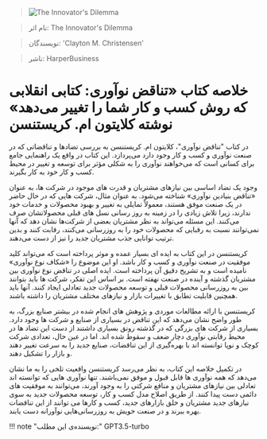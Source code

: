 
> ![The Innovator's Dilemma](http://books.google.com/books/content?id=BB-bcQAACAAJ&printsec=frontcover&img=1&zoom=1&source=gbs_api)

> نام اثر: The Innovator's Dilemma 

> نویسندگان: 'Clayton M. Christensen'

> ناشر: HarperBusiness




# خلاصه کتاب «تناقض نوآوری: کتابی انقلابی که روش کسب و کار شما را تغییر می‌دهد» نوشته کلایتون ام. کریستنسن

در کتاب "تناقض نوآوری"، کلایتون ام. کریستنسن به بررسی تضادها و تناقضاتی که در صنعت نوآوری و کسب و کار وجود دارد می‌پردازد. این کتاب در واقع یک راهنمایی جامع برای کسانی است که می‌خواهند نوآوری را به شکلی مؤثر برای توسعه و تغییر در محیط کسب و کار خود به کار بگیرند.

وجود یک تضاد اساسی بین نیازهای مشتریان و قدرت های موجود در شرکت ها، به عنوان «تناقض بنیادین نوآوری» شناخته می‌شود. به عنوان مثال، شرکت هایی که در حال حاضر در یک صنعت موفق هستند، معمولاً تمایلی به تغییر و بهبود محصولات و خدمات خود ندارند، زیرا تلاش زیادی را در زمینه به روز رسانی نسل های قبلی محصولاتشان صرف می‌کنند. این مسئله می‌تواند به نظر مشتریان بعضی از شرکت‌ها نشان دهد که آنها نمی‌توانند نسبت به رقبایی که محصولات خود را به روزرسانی می‌کنند، رقابت کنند و بدین ترتیب توانایی جذب مشتریان جدید را نیز از دست می‌دهند.

کریستنسن در این کتاب به ایده ای بسیار عمده و موثر پرداخته است که می‌تواند کلید موفقیت در صنعت نوآوری و کسب و کار باشد. او این موضوع را «شکاف نوع نوآوری» نامیده است و به تشریح دقیق آن پرداخته است. ایده اصلی در تناقض نوع نوآوری بین مشتریان گذشته و آینده در صنعت نهفته است. بر اساس این تفکر، شرکت ها باید بتوانند بین به روزرسانی محصولات قبلی و توسعه محصولات جدید تعادلی ایجاد کنند. آنها باید همچنین قابلیت تطابق با تغییرات بازار و نیازهای مختلف مشتریان را داشته باشند.

کریستنسن با ارائه مطالعات موردی و پژوهش های انجام شده در بیشتر صنایع بزرگ، به طور واضح نشان می‌دهد که این تناقض در بسیاری از صنایع و شرکت ها وجود دارد. بسیاری از شرکت های بزرگی که در گذشته رونق بسیاری داشتند از دست این تضاد ها در محیط رقابتی نوآوری دچار ضعف و سقوط شده اند. اما در عین حال، تعدادی شرکت کوچک و نوپا توانسته اند با بهره‌گیری از این تناقضات، صنایع جدید را به سرعت تغییر دهند و بازار را تشکیل دهند.

در تکمیل خلاصه این کتاب، به نظر می‌رسد کریستنسن واقعیت تلخی را به ما نشان می‌دهد که همه نوآوری ها قابل قبول و موفق نمی‌باشند. تنها نوآوری هایی که توانسته اند تعادلی بین نیازهای مشتریان و منافع شرکتی را به وجود آورند، می‌توانند به موفقیت های دائمی دست پیدا کنند. از طریق اصلاح مدل کسب و کار، توسعه محصولات جدید به سوی نیازهای جدید مشتریان و خلق بازارهای جدید، کسب و کارها می توانند از این تناقضات بهره ببرند و در صنعت خویش به روزرسانی‌هایی نوآورانه دست یابند.


!!! note "نویسنده‌ی این مطلب:"
    GPT3.5-turbo


